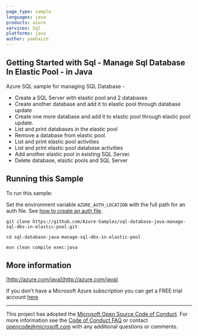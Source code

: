 ```yaml
---
page_type: sample
languages: java
products: azure
services: Sql
platforms: java
author: yaohaizh
---
```


## Getting Started with Sql - Manage Sql Database In Elastic Pool - in Java ##


  Azure SQL sample for managing SQL Database -
   - Create a SQL Server with elastic pool and 2 databases
   - Create another database and add it to elastic pool through database update
   - Create one more database and add it to elastic pool through elastic pool update.
   - List and print databases in the elastic pool
   - Remove a database from elastic pool.
   - List and print elastic pool activities
   - List and print elastic pool database activities
   - Add another elastic pool in existing SQL Server.
   - Delete database, elastic pools and SQL Server
 

## Running this Sample ##

To run this sample:

Set the environment variable `AZURE_AUTH_LOCATION` with the full path for an auth file. See [how to create an auth file](https://github.com/Azure/azure-libraries-for-java/blob/master/AUTH.md).

    git clone https://github.com/Azure-Samples/sql-database-java-manage-sql-dbs-in-elastic-pool.git

    cd sql-database-java-manage-sql-dbs-in-elastic-pool

    mvn clean compile exec:java

## More information ##

[http://azure.com/java](http://azure.com/java)

If you don't have a Microsoft Azure subscription you can get a FREE trial account [here](http://go.microsoft.com/fwlink/?LinkId=330212)

---

This project has adopted the [Microsoft Open Source Code of Conduct](https://opensource.microsoft.com/codeofconduct/). For more information see the [Code of Conduct FAQ](https://opensource.microsoft.com/codeofconduct/faq/) or contact [opencode@microsoft.com](mailto:opencode@microsoft.com) with any additional questions or comments.